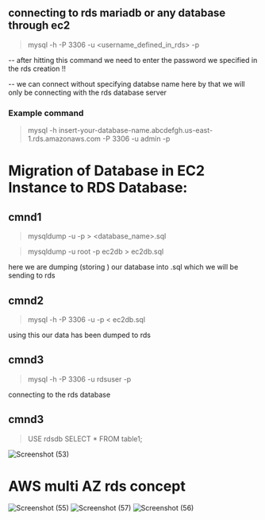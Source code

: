    
## connecting to rds mariadb or any database through ec2 

> mysql -h <rds endpoint here > -P 3306 -u <username_defined_in_rds> -p <databasename> 



-- after hitting this command we need to enter the password we specified in the rds creation !! 

-- we can connect without specifying databse name here by that we will only be connecting with the rds database server


### Example command

> mysql -h insert-your-database-name.abcdefgh.us-east-1.rds.amazonaws.com  -P 3306 -u admin -p




# Migration of Database in EC2 Instance to RDS Database:

## cmnd1

> mysqldump -u <username> -p <databasename> > <database_name>.sql

> mysqldump -u root -p ec2db > ec2db.sql

 here we are dumping (storing ) our database into .sql which we will be sending to rds 



## cmnd2 

> mysql -h <replace-rds-end-point-here> -P 3306 -u <rdsuser-in-rds> -p <database-name> < ec2db.sql

using this our data has been dumped to rds 



## cmnd3

> mysql -h <replace-rds-end-point-here> -P 3306 -u rdsuser -p

connecting to the rds database


## cmnd3

> USE rdsdb
> SELECT * FROM table1;





![Screenshot (53)](https://github.com/flickerbot/AWSn/assets/78339973/34acc584-1db3-41fb-b273-2304aa77ba10)
 
 
 
# AWS multi AZ rds concept
![Screenshot (55)](https://github.com/flickerbot/AWSn/assets/78339973/fb5d902a-7b77-441e-9788-34819da5ad06)
![Screenshot (57)](https://github.com/flickerbot/AWSn/assets/78339973/8db3bf60-dd6a-4f1d-9a49-4284bfc6203b)
![Screenshot (56)](https://github.com/flickerbot/AWSn/assets/78339973/b950a469-a6f9-4380-ae8b-226220ab3d39)




